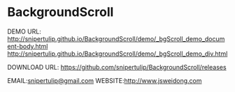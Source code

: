 # BackgroundScroll

DEMO URL:
http://snipertulip.github.io/BackgroundScroll/demo/_bgScroll_demo_document-body.html
http://snipertulip.github.io/BackgroundScroll/demo/_bgScroll_demo_div.html

DOWNLOAD URL:
https://github.com/snipertulip/BackgroundScroll/releases

EMAIL:snipertulip@gmail.com
WEBSITE:http://www.jsweidong.com
